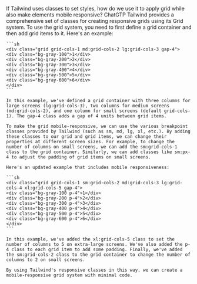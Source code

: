 If Tailwind uses classes to set styles, how do we use it to apply grid while also make elements mobile responsive?
ChatGTP
    Tailwind provides a comprehensive set of classes for creating responsive grids using its Grid system. To use the grid system, you need to first define a grid container and then add grid items to it. Here's an example:


    ```sh
    <div class="grid grid-cols-1 md:grid-cols-2 lg:grid-cols-3 gap-4">
    <div class="bg-gray-100">1</div>
    <div class="bg-gray-200">2</div>
    <div class="bg-gray-300">3</div>
    <div class="bg-gray-400">4</div>
    <div class="bg-gray-500">5</div>
    <div class="bg-gray-600">6</div>
    </div>
    ```

    In this example, we've defined a grid container with three columns for large screens (lg:grid-cols-3), two columns for medium screens (md:grid-cols-2), and one column for small screens (default grid-cols-1). The gap-4 class adds a gap of 4 units between grid items.

    To make the grid mobile-responsive, we can use the various breakpoint classes provided by Tailwind (such as sm, md, lg, xl, etc.). By adding these classes to our grid and grid items, we can change their properties at different screen sizes. For example, to change the number of columns on small screens, we can add the sm:grid-cols-1 class to the grid container. Similarly, we can add classes like sm:px-4 to adjust the padding of grid items on small screens.

    Here's an updated example that includes mobile responsiveness:

    ```sh
    <div class="grid grid-cols-1 sm:grid-cols-2 md:grid-cols-3 lg:grid-cols-4 xl:grid-cols-5 gap-4">
    <div class="bg-gray-100 p-4">1</div>
    <div class="bg-gray-200 p-4">2</div>
    <div class="bg-gray-300 p-4">3</div>
    <div class="bg-gray-400 p-4">4</div>
    <div class="bg-gray-500 p-4">5</div>
    <div class="bg-gray-600 p-4">6</div>
    </div>
    ```

    In this example, we've added the xl:grid-cols-5 class to set the number of columns to 5 on extra-large screens. We've also added the p-4 class to each grid item to add some padding. Finally, we've added the sm:grid-cols-2 class to the grid container to change the number of columns to 2 on small screens.

    By using Tailwind's responsive classes in this way, we can create a mobile-responsive grid system with minimal code.